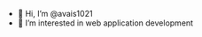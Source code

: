 - 👋 Hi, I’m @avais1021
- 👀 I’m interested in web application development

<!---
avais1021/avais1021 is a ✨ special ✨ repository because its `README.md` (this file) appears on your GitHub profile.
You can click the Preview link to take a look at your changes.
--->
